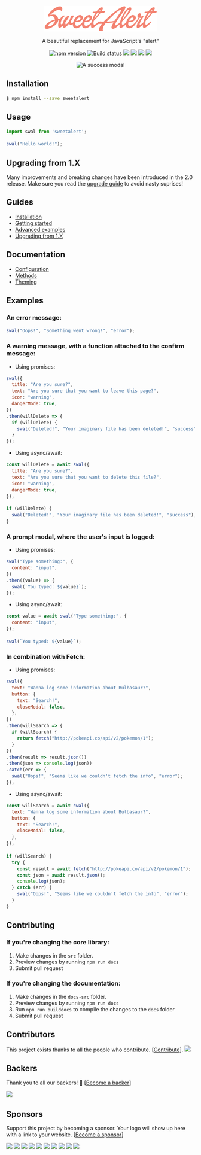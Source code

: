 <p align="center">
  <a href="http://sweetalert.js.org">
    <img alt="SweetAlert" src="https://github.com/t4t5/sweetalert/blob/e3c2085473a0eb5a6b022e43eb22e746380bb955/assets/logotype.png" width="300">
  </a>
</p>

<p align="center">
  A beautiful replacement for JavaScript's "alert"
</p>

<p align="center">
  <a href="https://badge.fury.io/js/sweetalert"><img src="https://badge.fury.io/js/sweetalert.svg" alt="npm version" height="18"></a>
  <a href="https://travis-ci.org/t4t5/sweetalert"><img src="https://travis-ci.org/t4t5/sweetalert.svg" alt="Build status" /></a>
  <a href="https://www.npmjs.com/package/sweetalert">
    <img src="https://img.shields.io/npm/dm/sweetalert.svg" />
  </a>
  <a href="https://github.com/t4t5/sweetalert/blob/master/LICENSE">
    <img src="https://img.shields.io/github/license/t4t5/sweetalert.svg" />
  </a> 
  <a href="#backers" alt="sponsors on Open Collective"><img src="https://opencollective.com/SweetAlert/backers/badge.svg" /></a> <a href="#sponsors" alt="Sponsors on Open Collective"><img src="https://opencollective.com/SweetAlert/sponsors/badge.svg" /></a>
</p>

<p align="center">
  <img alt="A success modal" src="https://github.com/t4t5/sweetalert/blob/e3c2085473a0eb5a6b022e43eb22e746380bb955/assets/swal.gif">
</p>


## Installation

```bash
$ npm install --save sweetalert
```

## Usage

```javascript
import swal from 'sweetalert';

swal("Hello world!");
```

## Upgrading from 1.X

Many improvements and breaking changes have been introduced in the 2.0 release. Make sure you read the [upgrade guide](https://sweetalert.js.org/guides/#upgrading-from-1x) to avoid nasty suprises!

## Guides

- [Installation](https://sweetalert.js.org/guides/#installation)
- [Getting started](https://sweetalert.js.org/guides/#getting-started)
- [Advanced examples](https://sweetalert.js.org/guides/#advanced-examples)
- [Upgrading from 1.X](https://sweetalert.js.org/guides/#upgrading-from-1x)

## Documentation

- [Configuration](https://sweetalert.js.org/docs/#configuration)
- [Methods](https://sweetalert.js.org/docs/#methods)
- [Theming](https://sweetalert.js.org/docs/#theming)

## Examples

### An error message:
```javascript
swal("Oops!", "Something went wrong!", "error");
```

### A warning message, with a function attached to the confirm message:
  - Using promises:
  ```javascript
  swal({
    title: "Are you sure?",
    text: "Are you sure that you want to leave this page?",
    icon: "warning",
    dangerMode: true,
  })
  .then(willDelete => {
    if (willDelete) {
      swal("Deleted!", "Your imaginary file has been deleted!", "success");
    }
  });
  ```
  - Using async/await:
  ```javascript
  const willDelete = await swal({
    title: "Are you sure?",
    text: "Are you sure that you want to delete this file?",
    icon: "warning",
    dangerMode: true,
  });

  if (willDelete) {
    swal("Deleted!", "Your imaginary file has been deleted!", "success");
  }
  ```
  
### A prompt modal, where the user's input is logged:
  - Using promises:
  ```javascript
  swal("Type something:", {
    content: "input",
  })
  .then((value) => {
    swal(`You typed: ${value}`);
  });
  ```
  - Using async/await:
  ```javascript
  const value = await swal("Type something:", {
    content: "input",
  });

  swal(`You typed: ${value}`);
  ```

### In combination with Fetch:
  - Using promises:
  ```javascript
  swal({
    text: "Wanna log some information about Bulbasaur?",
    button: {
      text: "Search!",
      closeModal: false,
    },
  })
  .then(willSearch => {
    if (willSearch) {
      return fetch("http://pokeapi.co/api/v2/pokemon/1");
    }
  })
  .then(result => result.json())
  .then(json => console.log(json))
  .catch(err => {
    swal("Oops!", "Seems like we couldn't fetch the info", "error");
  });
  ```
  - Using async/await:
  ```javascript
  const willSearch = await swal({
    text: "Wanna log some information about Bulbasaur?",
    button: {
      text: "Search!",
      closeModal: false,
    },
  });
  
  if (willSearch) {
    try {
      const result = await fetch("http://pokeapi.co/api/v2/pokemon/1");
      const json = await result.json();
      console.log(json);
    } catch (err) {
      swal("Oops!", "Seems like we couldn't fetch the info", "error");
    }
  }
  ```

## Contributing

### If you're changing the core library:
1. Make changes in the `src` folder.
2. Preview changes by running `npm run docs`
3. Submit pull request

### If you're changing the documentation:
1. Make changes in the `docs-src` folder.
2. Preview changes by running `npm run docs`
3. Run `npm run builddocs` to compile the changes to the `docs` folder
4. Submit pull request

## Contributors

This project exists thanks to all the people who contribute. [[Contribute](CONTRIBUTING.md)].
<a href="graphs/contributors"><img src="https://opencollective.com/SweetAlert/contributors.svg?width=890&button=false" /></a>


## Backers

Thank you to all our backers! 🙏 [[Become a backer](https://opencollective.com/SweetAlert#backer)]

<a href="https://opencollective.com/SweetAlert#backers" target="_blank"><img src="https://opencollective.com/SweetAlert/backers.svg?width=890"></a>


## Sponsors

Support this project by becoming a sponsor. Your logo will show up here with a link to your website. [[Become a sponsor](https://opencollective.com/SweetAlert#sponsor)]

<a href="https://opencollective.com/SweetAlert/sponsor/0/website" target="_blank"><img src="https://opencollective.com/SweetAlert/sponsor/0/avatar.svg"></a>
<a href="https://opencollective.com/SweetAlert/sponsor/1/website" target="_blank"><img src="https://opencollective.com/SweetAlert/sponsor/1/avatar.svg"></a>
<a href="https://opencollective.com/SweetAlert/sponsor/2/website" target="_blank"><img src="https://opencollective.com/SweetAlert/sponsor/2/avatar.svg"></a>
<a href="https://opencollective.com/SweetAlert/sponsor/3/website" target="_blank"><img src="https://opencollective.com/SweetAlert/sponsor/3/avatar.svg"></a>
<a href="https://opencollective.com/SweetAlert/sponsor/4/website" target="_blank"><img src="https://opencollective.com/SweetAlert/sponsor/4/avatar.svg"></a>
<a href="https://opencollective.com/SweetAlert/sponsor/5/website" target="_blank"><img src="https://opencollective.com/SweetAlert/sponsor/5/avatar.svg"></a>
<a href="https://opencollective.com/SweetAlert/sponsor/6/website" target="_blank"><img src="https://opencollective.com/SweetAlert/sponsor/6/avatar.svg"></a>
<a href="https://opencollective.com/SweetAlert/sponsor/7/website" target="_blank"><img src="https://opencollective.com/SweetAlert/sponsor/7/avatar.svg"></a>
<a href="https://opencollective.com/SweetAlert/sponsor/8/website" target="_blank"><img src="https://opencollective.com/SweetAlert/sponsor/8/avatar.svg"></a>
<a href="https://opencollective.com/SweetAlert/sponsor/9/website" target="_blank"><img src="https://opencollective.com/SweetAlert/sponsor/9/avatar.svg"></a>


